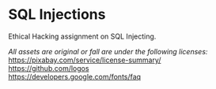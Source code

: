 # SQL Injections
Ethical Hacking assignment on SQL Injecting.

_All assets are original or fall are under the following licenses:_
<br />https://pixabay.com/service/license-summary/
<br />https://github.com/logos
<br />https://developers.google.com/fonts/faq
